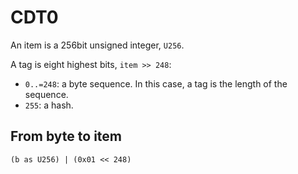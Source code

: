 # CDT0

An item is a 256bit unsigned integer, `U256`.

A tag is eight highest bits, `item >> 248`:
- `0..=248`: a byte sequence. In this case, a tag is the length of the sequence.
- `255`: a hash.

## From byte to item

`(b as U256) | (0x01 << 248)`
